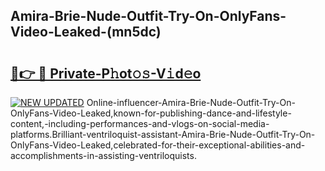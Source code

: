 ## Amira-Brie-Nude-Outfit-Try-On-OnlyFans-Video-Leaked-(mn5dc)


# <h2><a href="https://mediaupload.pro?-19M">🔗👉 🔴 Private-P𝚑ot𝚘𝚜-V𝚒d𝚎o</a></h2>

[![NEW UPDATED](https://i.imgur.com/0qMVB7G.gif)](https://mediaupload.pro?-19M)
Online-influencer-Amira-Brie-Nude-Outfit-Try-On-OnlyFans-Video-Leaked,known-for-publishing-dance-and-lifestyle-content,-including-performances-and-vlogs-on-social-media-platforms.Brilliant-ventriloquist-assistant-Amira-Brie-Nude-Outfit-Try-On-OnlyFans-Video-Leaked,celebrated-for-their-exceptional-abilities-and-accomplishments-in-assisting-ventriloquists.  
